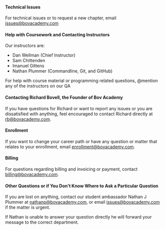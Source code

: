 #### Technical Issues

For technical issues or to request a new chapter, email issues@bovacademy.com

#### Help with Coursework and Contacting Instructors

Our instructors are:

- Dan Wellman (Chief Instructor)
- Sam Chittenden
- Imanuel Gittens
- Nathan Plummer (Commandline, Git, and GitHub)

For help with course material or programming related questions, @mention any of the instructors on our QA

#### Contacting Richard Bovell, the Founder of Bov Academy

If you have questions for Richard or want to report any issues or you are dissatisfied with anything, feel encouraged to contact Richard directly at rb@bovacademy.com.

#### Enrollment

If you want to change your career path or have any question or matter that relates to your enrollment, email enrollment@bovacademy.com.

#### Billing

For questions regarding billing and invoicing or payment, contact billing@bovacademy.com.

#### Other Questions or if You Don't Know Where to Ask a Particular Question

If you are lost on anything, contact our student ambassador Nathan J Plummer at nathanp@bovacademy.com, or email issues@bovacademy.com if the matter is urgent.

If Nathan is unable to answer your question directly he will forward your message to the correct department.
